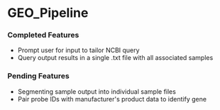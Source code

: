 # GEO_Pipeline

### Completed Features

- Prompt user for input to tailor NCBI query
- Query output results in a single .txt file with all associated samples

### Pending Features

- Segmenting sample output into individual sample files
- Pair probe IDs with manufacturer's product data to identify gene